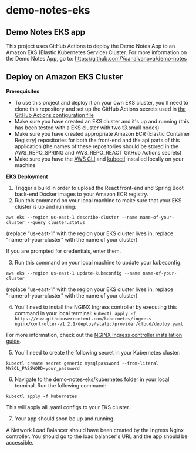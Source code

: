 # demo-notes-eks
## Demo Notes EKS app

This project uses GitHub Actions to deploy the Demo Notes App to an Amazon EKS (Elastic Kubernetes Service) Cluster.
For more information on the Demo Notes App, go to: https://github.com/YoanaIvanova/demo-notes

## Deploy on Amazon EKS Cluster

**Prerequisites**

* To use this project and deploy it on your own EKS cluster, you'll need to clone this repository and set up the GitHub Actions secrets used in [the GitHub Actions configuration file](https://github.com/YoanaIvanova/demo-notes-eks/blob/main/.github/workflows/build.yml)
* Make sure you have created an EKS cluster and it's up and running (this has been tested with a EKS cluster with two t3.small nodes)
* Make sure you have created appropriate Amazon ECR (Elastic Container Registry) repositories for both the front-end and the api parts of this application (the names of these repositories should be stored in the AWS_REPO_SPRING and AWS_REPO_REACT GitHub Actions secrets)
* Make sure you have the [AWS CLI](https://docs.aws.amazon.com/cli/latest/userguide/getting-started-install.html) and [kubectl](https://docs.aws.amazon.com/eks/latest/userguide/install-kubectl.html) installed locally on your machine

**EKS Deployment**
1. Trigger a build in order to upload the React front-end and Spring Boot back-end Docker images to your Amazon ECR registry.
2. Run this command on your local machine to make sure that your EKS cluster is up and running:

`aws eks --region us-east-1 describe-cluster --name name-of-your-cluster --query cluster.status`

(replace "us-east-1" with the region your EKS cluster lives in; replace "name-of-your-cluster" with the name of your cluster)

If you are prompted for credentials, enter them.

3. Run this command on your local machine to update your kubeconfig:

`aws eks --region us-east-1 update-kubeconfig --name name-of-your-cluster`

(replace "us-east-1" with the region your EKS cluster lives in; replace "name-of-your-cluster" with the name of your cluster)

4. You'll need to install the NGINX Ingress controller by executing this command in your local terminal:
`kubectl apply -f https://raw.githubusercontent.com/kubernetes/ingress-nginx/controller-v1.2.1/deploy/static/provider/cloud/deploy.yaml`

For more information, check out the [NGINX Ingress controller installation guide](https://kubernetes.github.io/ingress-nginx/deploy/#quick-start).

5. You'll need to create the following secret in your Kubernetes cluster:

`kubectl create secret generic mysqlpassword --from-literal MYSQL_PASSWORD=your_password`

6. Navigate to the demo-notes-eks/kubernetes folder in your local terminal. Run the following command:

`kubectl apply -f kubernetes`

This will apply all .yaml configs to your EKS cluster.

7. Your app should soon be up and running.

A Network Load Balancer should have been created by the Ingress Nginx controller. You should go to the load balancer's URL and the app should be accessible.
